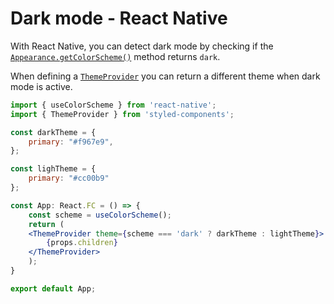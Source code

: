 # Dark mode - React Native

With React Native, you can detect dark mode by checking if the [`Appearance.getColorScheme()`](https://reactnative.dev/docs/appearance#getcolorscheme) method returns `dark`.

When defining a [`ThemeProvider`](https://reactnativeelements.com/docs/customization/themprovider) you can return a different theme when dark mode is active.

```jsx
import { useColorScheme } from 'react-native';
import { ThemeProvider } from 'styled-components';

const darkTheme = {
    primary: "#f967e9",
};

const lighTheme = {
    primary: "#cc00b9"
};

const App: React.FC = () => {
    const scheme = useColorScheme();
    return (
    <ThemeProvider theme={scheme === 'dark' ? darkTheme : lightTheme}>
        {props.children}
    </ThemeProvider>
    );
}

export default App;
```
